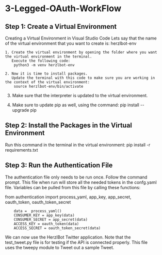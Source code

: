 # 3-Legged-OAuth-WorkFlow


## Step 1: Create a Virtual Environment
Creating a Virtual Environment in Visual Studio Code
Lets say that the name of the virtual environment that you want to create is:
        herzlbot-env

    1. Create the virtual environment by opening the folder where you want the virtual environment in the terminal. 
       Execute the following code:
        python3 -m venv herzlbot-env

    2. Now it is time to install packages.
       Update the terminal with this code to make sure you are working in the context of the virtual environment:
        source herzlbot-env/bin/activate

   3. Make sure that the interpreter is updated to the virtual environment.
   
   4. Make sure to update pip as well, using the command:
        pip install --upgrade pip


## Step 2: Install the Packages in the Virtual Environment
Run this command in the terminal in the virtual environment:
        pip install -r requirements.txt


## Step 3: Run the Authentication File
The authentication file only needs to be run once.
Follow the command prompt.
This file when run will store all the needed tokens in the confg.yaml file.
Variables can be pulled from this file by calling these functions:

from authentication import process_yaml, app_key, app_secret, oauth_token, oauth_token_secret

		data =  process_yaml()
		CONSUMER_KEY = app_key(data)
		CONSUMER_SECRET = app_secret(data) 
		ACCESS_KEY = oauth_token(data)  
		ACCESS_SECRET = oauth_token_secret(data)

We can now use the HerzlBot Twitter application.
Note that the test_tweet.py file is for testing if the API is connected properly.
This file uses the tweepy module to Tweet out a sample Tweet.
